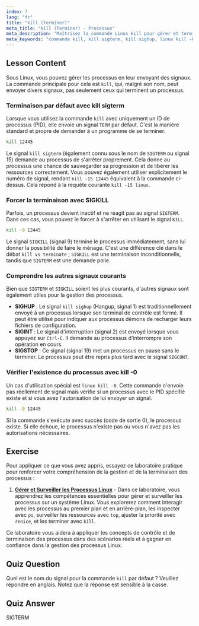 ```yaml
---
index: 7
lang: "fr"
title: "kill (Terminer)"
meta_title: "kill (Terminer) - Processus"
meta_description: "Maîtrisez la commande Linux kill pour gérer et terminer les processus. Ce guide couvre les différences entre kill et terminer, et explique les signaux comme kill sigterm (SIGTERM), SIGKILL et kill sighup (SIGHUP)."
meta_keywords: "commande kill, kill sigterm, kill sighup, linux kill -0, kill vs terminer, kill -15 linux, SIGTERM, SIGKILL, gestion des processus, terminer processus"
---
```


## Lesson Content

Sous Linux, vous pouvez gérer les processus en leur envoyant des signaux. La commande principale pour cela est `kill`, qui, malgré son nom, peut envoyer divers signaux, pas seulement ceux qui terminent un processus.

### Terminaison par défaut avec kill sigterm

Lorsque vous utilisez la commande `kill` avec uniquement un ID de processus (PID), elle envoie un signal `TERM` par défaut. C'est la manière standard et propre de demander à un programme de se terminer.

```bash
kill 12445
```

Le signal `kill sigterm` (également connu sous le nom de `SIGTERM` ou signal 15) demande au processus de s'arrêter proprement. Cela donne au processus une chance de sauvegarder sa progression et de libérer les ressources correctement. Vous pouvez également utiliser explicitement le numéro de signal, rendant `kill -15 12445` équivalent à la commande ci-dessus. Cela répond à la requête courante `kill -15 linux`.

### Forcer la terminaison avec SIGKILL

Parfois, un processus devient inactif et ne réagit pas au signal `SIGTERM`. Dans ces cas, vous pouvez le forcer à s'arrêter en utilisant le signal `KILL`.

```bash
kill -9 12445
```

Le signal `SIGKILL` (signal 9) termine le processus immédiatement, sans lui donner la possibilité de faire le ménage. C'est une différence clé dans le débat `kill vs terminate` ; `SIGKILL` est une terminaison inconditionnelle, tandis que `SIGTERM` est une demande polie.

### Comprendre les autres signaux courants

Bien que `SIGTERM` et `SIGKILL` soient les plus courants, d'autres signaux sont également utiles pour la gestion des processus.

- **SIGHUP** : Le signal `kill sighup` (Hangup, signal 1) est traditionnellement envoyé à un processus lorsque son terminal de contrôle est fermé. Il peut être utilisé pour indiquer aux processus démons de recharger leurs fichiers de configuration.
- **SIGINT** : Le signal d'interruption (signal 2) est envoyé lorsque vous appuyez sur `Ctrl-C`. Il demande au processus d'interrompre son opération en cours.
- **SIGSTOP** : Ce signal (signal 19) met un processus en pause sans le terminer. Le processus peut être repris plus tard avec le signal `SIGCONT`.

### Vérifier l'existence du processus avec kill -0

Un cas d'utilisation spécial est `linux kill -0`. Cette commande n'envoie pas réellement de signal mais vérifie si un processus avec le PID spécifié existe et si vous avez l'autorisation de lui envoyer un signal.

```bash
kill -0 12445
```

Si la commande s'exécute avec succès (code de sortie 0), le processus existe. Si elle échoue, le processus n'existe pas ou vous n'avez pas les autorisations nécessaires.

## Exercise

Pour appliquer ce que vous avez appris, essayez ce laboratoire pratique pour renforcer votre compréhension de la gestion et de la terminaison des processus :

1.  **[Gérer et Surveiller les Processus Linux](https://labex.io/fr/labs/comptia-manage-and-monitor-linux-processes-590864)** - Dans ce laboratoire, vous apprendrez les compétences essentielles pour gérer et surveiller les processus sur un système Linux. Vous explorerez comment interagir avec les processus au premier plan et en arrière-plan, les inspecter avec `ps`, surveiller les ressources avec `top`, ajuster la priorité avec `renice`, et les terminer avec `kill`.

Ce laboratoire vous aidera à appliquer les concepts de contrôle et de terminaison des processus dans des scénarios réels et à gagner en confiance dans la gestion des processus Linux.

## Quiz Question

Quel est le nom du signal pour la commande `kill` par défaut ? Veuillez répondre en anglais. Notez que la réponse est sensible à la casse.

## Quiz Answer

SIGTERM
